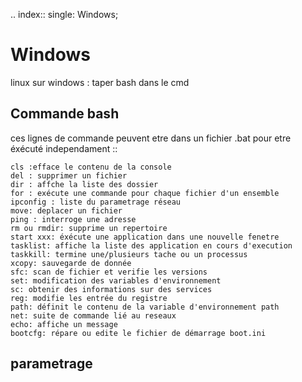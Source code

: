 .. index::
   single: Windows;

Windows
===================

linux sur windows : taper bash dans le cmd



Commande bash
--------------

ces lignes de commande peuvent etre dans un fichier .bat pour etre éxécuté independament
::

    cls :efface le contenu de la console
    del : supprimer un fichier
    dir : affche la liste des dossier
    for : exécute une commande pour chaque fichier d'un ensemble
    ipconfig : liste du parametrage réseau
    move: deplacer un fichier
    ping : interroge une adresse
    rm ou rmdir: supprime un repertoire
    start xxx: éxécute une application dans une nouvelle fenetre
    tasklist: affiche la liste des application en cours d'execution
    taskkill: termine une/plusieurs tache ou un processus
    xcopy: sauvegarde de donnée
    sfc: scan de fichier et verifie les versions
    set: modification des variables d'environnement
    sc: obtenir des informations sur des services
    reg: modifie les entrée du registre
    path: définit le contenu de la variable d'environnement path
    net: suite de commande lié au reseaux
    echo: affiche un message
    bootcfg: répare ou edite le fichier de démarrage boot.ini

parametrage
--------------
